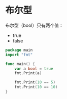# 布尔型

布尔型（bool）只有两个值：

- true
- false

<div class="run"></div>

```go
package main
import "fmt"

func main() {
    var a bool = true
    fmt.Print(a)

    fmt.Print(10 == 5)
    fmt.Print(10 == 10)
}
```
